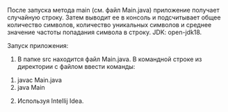 После запуска метода main (см. файл Main.java) приложение получает случайную строку. 
Затем выводит ее в консоль и подсчитывает общее количество символов, количество уникальных символов и среднее значение частоты попадания символа в строку.
JDK: open-jdk18.

Запуск приложения:
1. В папке src находится файл Main.java.
В командной строке из директории с файлом ввести команды:
1) javac Main.java 
2) java Main

2. Используя Intellij Idea.
